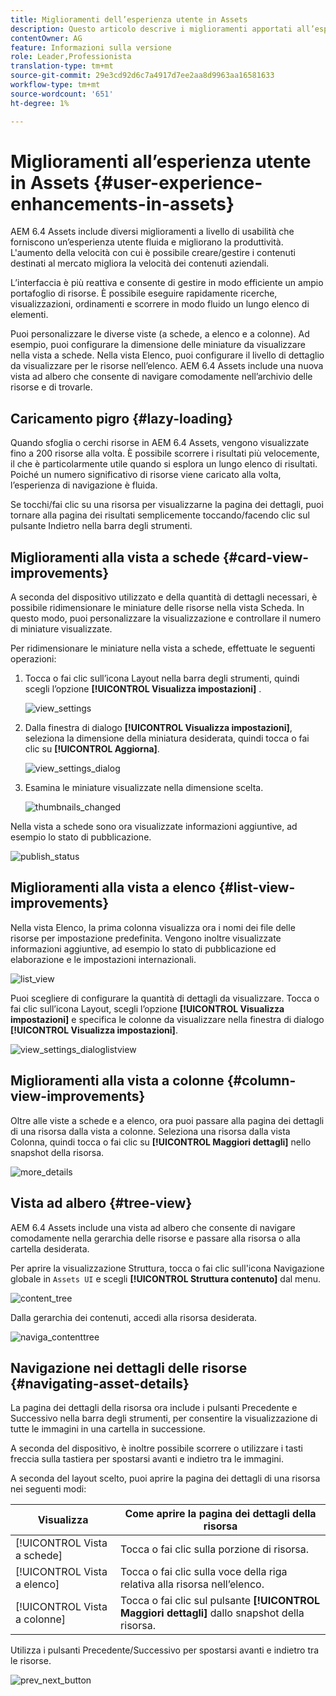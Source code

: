 ```yaml
---
title: Miglioramenti dell’esperienza utente in Assets
description: Questo articolo descrive i miglioramenti apportati all’esperienza utente in AEM 6.4 Assets.
contentOwner: AG
feature: Informazioni sulla versione
role: Leader,Professionista
translation-type: tm+mt
source-git-commit: 29e3cd92d6c7a4917d7ee2aa8d9963aa16581633
workflow-type: tm+mt
source-wordcount: '651'
ht-degree: 1%

---
```



# Miglioramenti all’esperienza utente in Assets {#user-experience-enhancements-in-assets}

AEM 6.4 Assets include diversi miglioramenti a livello di usabilità che forniscono un’esperienza utente fluida e migliorano la produttività. L&#39;aumento della velocità con cui è possibile creare/gestire i contenuti destinati al mercato migliora la velocità dei contenuti aziendali.

L’interfaccia è più reattiva e consente di gestire in modo efficiente un ampio portafoglio di risorse. È possibile eseguire rapidamente ricerche, visualizzazioni, ordinamenti e scorrere in modo fluido un lungo elenco di elementi.

Puoi personalizzare le diverse viste (a schede, a elenco e a colonne). Ad esempio, puoi configurare la dimensione delle miniature da visualizzare nella vista a schede. Nella vista Elenco, puoi configurare il livello di dettaglio da visualizzare per le risorse nell’elenco. AEM 6.4 Assets include una nuova vista ad albero che consente di navigare comodamente nell’archivio delle risorse e di trovarle.

## Caricamento pigro {#lazy-loading}

Quando sfoglia o cerchi risorse in AEM 6.4 Assets, vengono visualizzate fino a 200 risorse alla volta. È possibile scorrere i risultati più velocemente, il che è particolarmente utile quando si esplora un lungo elenco di risultati. Poiché un numero significativo di risorse viene caricato alla volta, l’esperienza di navigazione è fluida.

Se tocchi/fai clic su una risorsa per visualizzarne la pagina dei dettagli, puoi tornare alla pagina dei risultati semplicemente toccando/facendo clic sul pulsante Indietro nella barra degli strumenti.

## Miglioramenti alla vista a schede {#card-view-improvements}

A seconda del dispositivo utilizzato e della quantità di dettagli necessari, è possibile ridimensionare le miniature delle risorse nella vista Scheda. In questo modo, puoi personalizzare la visualizzazione e controllare il numero di miniature visualizzate.

Per ridimensionare le miniature nella vista a schede, effettuate le seguenti operazioni:

1. Tocca o fai clic sull’icona Layout nella barra degli strumenti, quindi scegli l’opzione **[!UICONTROL Visualizza impostazioni]** .

   ![view_settings](assets/view_settings.png)

1. Dalla finestra di dialogo **[!UICONTROL Visualizza impostazioni]**, seleziona la dimensione della miniatura desiderata, quindi tocca o fai clic su **[!UICONTROL Aggiorna]**.

   ![view_settings_dialog](assets/view_settings_dialog.png)

1. Esamina le miniature visualizzate nella dimensione scelta.

   ![thumbnails_changed](assets/thumbnails_changed.png)

Nella vista a schede sono ora visualizzate informazioni aggiuntive, ad esempio lo stato di pubblicazione.

![publish_status](assets/publish_status.png)

## Miglioramenti alla vista a elenco {#list-view-improvements}

Nella vista Elenco, la prima colonna visualizza ora i nomi dei file delle risorse per impostazione predefinita. Vengono inoltre visualizzate informazioni aggiuntive, ad esempio lo stato di pubblicazione ed elaborazione e le impostazioni internazionali.

![list_view](assets/list_view.png)

Puoi scegliere di configurare la quantità di dettagli da visualizzare. Tocca o fai clic sull’icona Layout, scegli l’opzione **[!UICONTROL Visualizza impostazioni]** e specifica le colonne da visualizzare nella finestra di dialogo **[!UICONTROL Visualizza impostazioni]**.

![view_settings_dialoglistview](assets/view_settings_dialoglistview.png)

## Miglioramenti alla vista a colonne {#column-view-improvements}

Oltre alle viste a schede e a elenco, ora puoi passare alla pagina dei dettagli di una risorsa dalla vista a colonne. Seleziona una risorsa dalla vista Colonna, quindi tocca o fai clic su **[!UICONTROL Maggiori dettagli]** nello snapshot della risorsa.

![more_details](assets/more_details.png)

## Vista ad albero {#tree-view}

AEM 6.4 Assets include una vista ad albero che consente di navigare comodamente nella gerarchia delle risorse e passare alla risorsa o alla cartella desiderata.

Per aprire la visualizzazione Struttura, tocca o fai clic sull&#39;icona Navigazione globale in `Assets UI` e scegli **[!UICONTROL Struttura contenuto]** dal menu.

![content_tree](assets/content_tree.png)

Dalla gerarchia dei contenuti, accedi alla risorsa desiderata.

![naviga_contenttree](assets/navigate_contenttree.png)

## Navigazione nei dettagli delle risorse {#navigating-asset-details}

La pagina dei dettagli della risorsa ora include i pulsanti Precedente e Successivo nella barra degli strumenti, per consentire la visualizzazione di tutte le immagini in una cartella in successione.

A seconda del dispositivo, è inoltre possibile scorrere o utilizzare i tasti freccia sulla tastiera per spostarsi avanti e indietro tra le immagini.

A seconda del layout scelto, puoi aprire la pagina dei dettagli di una risorsa nei seguenti modi:

| **Visualizza** | **Come aprire la pagina dei dettagli della risorsa** |
|---|---|
| [!UICONTROL Vista a schede] | Tocca o fai clic sulla porzione di risorsa. |
| [!UICONTROL Vista a elenco] | Tocca o fai clic sulla voce della riga relativa alla risorsa nell’elenco. |
| [!UICONTROL Vista a colonne] | Tocca o fai clic sul pulsante **[!UICONTROL Maggiori dettagli]** dallo snapshot della risorsa. |

Utilizza i pulsanti Precedente/Successivo per spostarsi avanti e indietro tra le risorse.

![prev_next_button](assets/prev_next_buttons.png)
